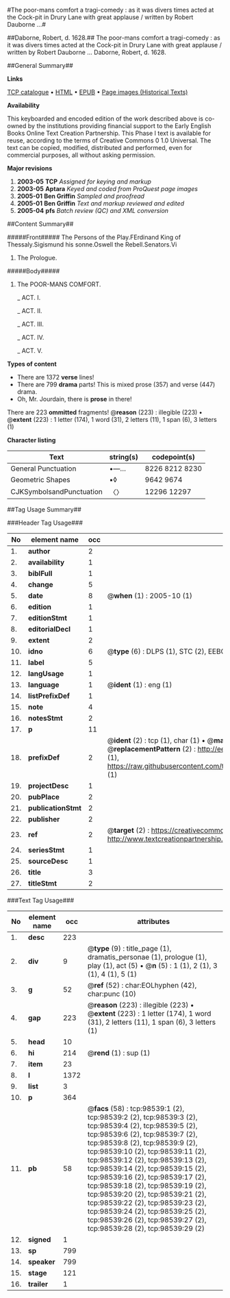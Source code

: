 #The poor-mans comfort a tragi-comedy : as it was divers times acted at the Cock-pit in Drury Lane with great applause / written by Robert Dauborne ...#

##Daborne, Robert, d. 1628.##
The poor-mans comfort a tragi-comedy : as it was divers times acted at the Cock-pit in Drury Lane with great applause / written by Robert Dauborne ...
Daborne, Robert, d. 1628.

##General Summary##

**Links**

[TCP catalogue](http://www.ota.ox.ac.uk/tcp/)  • 
[HTML](http://tei.it.ox.ac.uk/tcp/Texts-HTML/free/A35/A35658.html)  • 
[EPUB](http://tei.it.ox.ac.uk/tcp/Texts-EPUB/free/A35/A35658.epub) • 
[Page images (Historical Texts)](https://data.historicaltexts.jisc.ac.uk/view?pubId=eebo-13222108e&pageId=eebo-13222108e-98539-1)

**Availability**

This keyboarded and encoded edition of the
	       work described above is co-owned by the institutions
	       providing financial support to the Early English Books
	       Online Text Creation Partnership. This Phase I text is
	       available for reuse, according to the terms of Creative
	       Commons 0 1.0 Universal. The text can be copied,
	       modified, distributed and performed, even for
	       commercial purposes, all without asking permission.

**Major revisions**

1. __2003-05__ __TCP__ *Assigned for keying and markup*
1. __2003-05__ __Aptara__ *Keyed and coded from ProQuest page images*
1. __2005-01__ __Ben Griffin__ *Sampled and proofread*
1. __2005-01__ __Ben Griffin__ *Text and markup reviewed and edited*
1. __2005-04__ __pfs__ *Batch review (QC) and XML conversion*

##Content Summary##

#####Front#####
The Persons of the Play.FErdinand King of Thessaly.Sigismund his sonne.Oswell the Rebell.Senators.Vi
1. The Prologue.

#####Body#####

1. The POOR-MANS COMFORT.

    _ ACT. I.

    _ ACT. II.

    _ ACT. III.

    _ ACT. IV.

    _ ACT. V.

**Types of content**

  * There are 1372 **verse** lines!
  * There are 799 **drama** parts! This is mixed prose (357) and verse (447) drama.
  * Oh, Mr. Jourdain, there is **prose** in there!

There are 223 **ommitted** fragments! 
 @__reason__ (223) : illegible (223)  •  @__extent__ (223) : 1 letter (174), 1 word (31), 2 letters (11), 1 span (6), 3 letters (1)

**Character listing**


|Text|string(s)|codepoint(s)|
|---|---|---|
|General Punctuation|•—…|8226 8212 8230|
|Geometric Shapes|▪◊|9642 9674|
|CJKSymbolsandPunctuation|〈〉|12296 12297|

##Tag Usage Summary##

###Header Tag Usage###

|No|element name|occ|attributes|
|---|---|---|---|
|1.|__author__|2||
|2.|__availability__|1||
|3.|__biblFull__|1||
|4.|__change__|5||
|5.|__date__|8| @__when__ (1) : 2005-10 (1)|
|6.|__edition__|1||
|7.|__editionStmt__|1||
|8.|__editorialDecl__|1||
|9.|__extent__|2||
|10.|__idno__|6| @__type__ (6) : DLPS (1), STC (2), EEBO-CITATION (1), OCLC (1), VID (1)|
|11.|__label__|5||
|12.|__langUsage__|1||
|13.|__language__|1| @__ident__ (1) : eng (1)|
|14.|__listPrefixDef__|1||
|15.|__note__|4||
|16.|__notesStmt__|2||
|17.|__p__|11||
|18.|__prefixDef__|2| @__ident__ (2) : tcp (1), char (1)  •  @__matchPattern__ (2) : ([0-9\-]+):([0-9IVX]+) (1), (.+) (1)  •  @__replacementPattern__ (2) : http://eebo.chadwyck.com/downloadtiff?vid=$1&page=$2 (1), https://raw.githubusercontent.com/textcreationpartnership/Texts/master/tcpchars.xml#$1 (1)|
|19.|__projectDesc__|1||
|20.|__pubPlace__|2||
|21.|__publicationStmt__|2||
|22.|__publisher__|2||
|23.|__ref__|2| @__target__ (2) : https://creativecommons.org/publicdomain/zero/1.0/ (1), http://www.textcreationpartnership.org/docs/. (1)|
|24.|__seriesStmt__|1||
|25.|__sourceDesc__|1||
|26.|__title__|3||
|27.|__titleStmt__|2||


###Text Tag Usage###

|No|element name|occ|attributes|
|---|---|---|---|
|1.|__desc__|223||
|2.|__div__|9| @__type__ (9) : title_page (1), dramatis_personae (1), prologue (1), play (1), act (5)  •  @__n__ (5) : 1 (1), 2 (1), 3 (1), 4 (1), 5 (1)|
|3.|__g__|52| @__ref__ (52) : char:EOLhyphen (42), char:punc (10)|
|4.|__gap__|223| @__reason__ (223) : illegible (223)  •  @__extent__ (223) : 1 letter (174), 1 word (31), 2 letters (11), 1 span (6), 3 letters (1)|
|5.|__head__|10||
|6.|__hi__|214| @__rend__ (1) : sup (1)|
|7.|__item__|23||
|8.|__l__|1372||
|9.|__list__|3||
|10.|__p__|364||
|11.|__pb__|58| @__facs__ (58) : tcp:98539:1 (2), tcp:98539:2 (2), tcp:98539:3 (2), tcp:98539:4 (2), tcp:98539:5 (2), tcp:98539:6 (2), tcp:98539:7 (2), tcp:98539:8 (2), tcp:98539:9 (2), tcp:98539:10 (2), tcp:98539:11 (2), tcp:98539:12 (2), tcp:98539:13 (2), tcp:98539:14 (2), tcp:98539:15 (2), tcp:98539:16 (2), tcp:98539:17 (2), tcp:98539:18 (2), tcp:98539:19 (2), tcp:98539:20 (2), tcp:98539:21 (2), tcp:98539:22 (2), tcp:98539:23 (2), tcp:98539:24 (2), tcp:98539:25 (2), tcp:98539:26 (2), tcp:98539:27 (2), tcp:98539:28 (2), tcp:98539:29 (2)|
|12.|__signed__|1||
|13.|__sp__|799||
|14.|__speaker__|799||
|15.|__stage__|121||
|16.|__trailer__|1||
